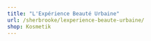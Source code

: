```yaml
---
title: "L'Expérience Beauté Urbaine"
url: /sherbrooke/lexperience-beaute-urbaine/
shop: Kosmetik
---
```

